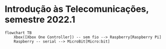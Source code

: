 # Introdução às Telecomunicações, semestre 2022.1

```mermaid
flowchart TB
    Xbox([Xbox One Controller]) -- sem fio --> Raspberry[Raspberry Pi]
    Raspberry -- serial --> MicroBit[Micro:bit]
```
